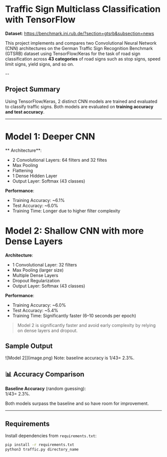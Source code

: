 # Traffic Sign Multiclass Classification with TensorFlow

**Dataset**: https://benchmark.ini.rub.de/?section=gtsrb&subsection=news

This project implements and compares two Convolutional Neural Network (CNN) architectures on the German Traffic Sign Recognition Benchmark (GTSRB) dataset using TensorFlow/Keras for the task of road sign classification across **43 categories** of road signs such as stop signs, speed limit signs, yield signs, and so on.

--

## Project Summary

Using TensorFlow/Keras, 2 distinct CNN models are trained and evaluated to classify traffic signs. Both models are evaluated on **training accuracy and test accuracy**.

--- 
# Model 1: Deeper CNN

** Architecture**:
- 2 Convolutional Layers: 64 filters and 32 filtes
- Max Pooling
- Flattening
- 1 Dense Hidden Layer
- Output Layer: Softmax (43 classes)

**Performance**:
- Training Accuracy: ~6.1%
- Test Accuracy: ~6.0%
- Training Time: Longer due to higher filter complexity

# Model 2: Shallow CNN with more Dense Layers

**Architecture**:
- 1 Convolutional Layer: 32 filters
- Max Pooling (larger size)
- Multiple Dense Layers
- Dropout Regularization
- Output Layer: Softmax (43 classes)

**Performance**:
- Training Accuracy: ~6.0%
- Test Accuracy: ~5.4%
- Training Time: Significantly faster (6–10 seconds per epoch)

> Model 2 is significantly faster and avoid early complexity by relying on dense layers and dropout.

## Sample Output
![Model 2]](image.png)
Note: baseline accuracy is 1/43= 2.3%.

## 📊 Accuracy Comparison

**Baseline Accuracy** (random guessing):  
1/43= 2.3%.

Both models surpass the baseline and so have room for improvement. 

---

## Requirements

Install dependencies from `requirements.txt`:

```bash
pip install -r requirements.txt
python3 traffic.py directory_name
